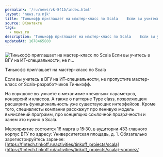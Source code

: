 ```yaml
---
permalink: '/ru/news/vk-8415/index.html'
layout: 'news.ru.njk'
title: 'Тинькофф приглашает на мастер-класс по Scala    Если вы учитесь в ВГУ на ИТ-специальности, не п…'
source: ВКонтакте
tags:
  - news_ru
description: 'Тинькофф приглашает на мастер-класс по Scala    Если вы учитесь в ВГУ на ИТ-специальности, не п…'
updatedAt: 1678465800
---
```

![Тинькофф приглашает на мастер-класс по Scala    Если вы учитесь в ВГУ на ИТ-специальности, не п…](https://sun9-22.userapi.com/impg/Aebpw4KfshlWpbXOgWmsy5LuJOL-pH6T2ibriw/RtzO-9UWUPE.jpg?size=1080x1080&quality=96&sign=efc010529d20999b382fdd3aa7b3ff7c&c_uniq_tag=LmfL5u1sKcgd4s3TdO7J1hNBuBvDOnGHC47Ey_zkvOc&type=album)

Тинькофф приглашает на мастер-класс по Scala

Если вы учитесь в ВГУ на ИТ-специальности, не пропустите мастер-класс от Scala-разработчиков Тинькофф.

На воркшопе вы узнаете о механизме «неявных» параметров, конверсий и классов. А также о паттерне Type class, позволяющем расширить функциональность уже существующих интерфейсов. Кроме того, специалисты компании расскажут про ленивую модель вычислений программ, про концепцию ссылочной прозрачности и зачем это нужно в Scala.

Мероприятие состоится 16 марта в 15:30, в аудитории 433 главного корпус ВГУ по адресу: Университетская площадь, д. 1. Обязательно зарегистрируйтесь заранее:
[https://fintech.tinkoff.ru/activities/tinkoff_projects/scala](https://fintech.tinkoff.ru/activities/tinkoff_projects/scala)-voronez/
